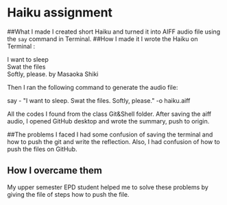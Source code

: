 # Haiku assignment
##What I made
I created short Haiku and turned it into AIFF audio file using the `say` command in Terminal.
##How I made it
I wrote the Haiku on Terminal :

I want to sleep  
Swat the files  
Softly, please.
by Masaoka Shiki

Then I ran the following command to generate the audio file:

say - "I want to sleep. Swat the files. Softly, please." -o haiku.aiff

All the codes I found from the class Git&Shell folder.
After saving the aiff audio, I opened GitHub desktop and wrote the summary, push to origin.

##The problems I faced
I had some confusion of saving the terminal and how to push the git and write the reflection. Also, I had confusion of how to push the files on GitHub.
## How I overcame them
My upper semester EPD student helped me to solve these problems by giving the file of steps how to push the file.
